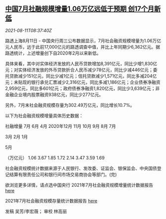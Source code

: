 <!--1628672462000-->
[中国7月社融规模增量1.06万亿远低于预期 创17个月新低](https://cn.reuters.com/article/china-july-cen-financing-0811-idCNKBS2FC0U8)
------

<div><i>2021-08-11T08:37:40Z</i></div><p>路透上海8月11日 - 中国央行周三公布数据显示，7月社会融资规模增量为1.06万亿元人民币，远于此前17,000亿元的路透调查中值，并比上年同期少6,362亿元。据路透统计，上述增量创下自2020年2月以来新低。</p><p>具体来看，其中对实体经济发放的人民币贷款增加8,391亿元，同比少增1,830亿元；对实体经济发放的外币贷款折合人民币减少78亿元，同比少减446亿元；委托贷款减少151亿元，同比少减1亿元；信托贷款减少1,571亿元，同比多减204亿元；未贴现的银行承兑汇票减少2,316亿元，同比多减1,186亿元；企业债券净融资2,959亿元，同比多601亿元；政府债券净融资1,820亿元，同比少3,639亿元；非金融企业境内股票融资938亿元，同比少277亿元。</p><p>另外，7月末社会融资规模存量为302.49万亿元，同比增长10.7%。</p><p>以下为社会融资规模增量具体历史数据：</p><p>社融增量 7月 6月 4月 2020年12月 11月 10月 9月 8月 7月</p><p>3月 2月 1月</p><p>5月</p><p>（万亿元） 1.06 3.67 1.85 1.72 2.14 3.47 3.59 1.69</p><p>社会融资规模统计数据来源于人民银行、发改委、证监会、银保监会、中央国债登记结算有限责任公司和银行间市场交易商协会等部门。(完)</p><p>欲浏览更多详情，请点选中国央行 2021年7月社会融资规模增量统计数据报告 <a href="http://www.pbc.gov.cn/goutongjiaoliu/113456/113469/4314549/index.html">here</a></p><p>2021年7月社会融资规模存量统计数据报告 <a href="http://www.pbc.gov.cn/goutongjiaoliu/113456/113469/4314552/index.html">here</a></p><p>发稿 吴芳/李宏薇； 审校 林高丽</p>
